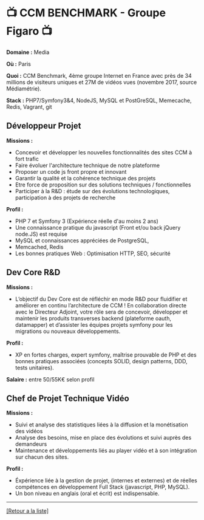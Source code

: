 # 📺 CCM BENCHMARK - Groupe Figaro 📺

**Domaine :** Media

**Où :** Paris

**Quoi :** CCM Benchmark, 4ème groupe Internet en France avec près de 34 millions de visiteurs uniques et 27M de vidéos vues (novembre 2017, source Médiamétrie).

**Stack :** PHP7/Symfony3&4, NodeJS, MySQL et PostGreSQL, Memecache, Redis, Vagrant, git

## Développeur Projet

**Missions :** 

* Concevoir et développer les nouvelles fonctionnalités des sites CCM à fort trafic
* Faire évoluer l'architecture technique de notre plateforme 
* Proposer un code js front propre et innovant
* Garantir la qualité et la cohérence technique des projets
* Etre force de proposition sur des solutions techniques / fonctionnelles
* Participer à la R&D : étude sur des évolutions technologiques, participation à des projets de recherche

**Profil :** 

* PHP 7 et Symfony 3 (Expérience réelle d'au moins 2 ans)
* Une connaissance pratique du javascript (Front et/ou back jQuery node.JS) est requise
* MySQL et connaissances appréciées de PostgreSQL, 
* Memcached, Redis
* Les bonnes pratiques Web : Optimisation HTTP, SEO, sécurité

## Dev Core R&D

**Missions :** 

* L’objectif du Dev Core est de réfléchir en mode R&D pour fluidifier et améliorer en continu l’architecture de CCM ! En collaboration directe avec le Directeur Adjoint, votre rôle sera de concevoir, développer et maintenir les produits transverses backend (plateforme oauth, datamapper) et d’assister les équipes projets symfony pour les migrations ou nouveaux développements.

**Profil :** 

* XP en fortes charges, expert symfony, maîtrise prouvable de PHP et des bonnes pratiques associées (concepts SOLID, design patterns, DDD, tests unitaires).

**Salaire :** entre 50/55K€ selon profil

## Chef de Projet Technique Vidéo

**Missions :** 

* Suivi et analyse des statistiques liées à la diffusion et la monétisation des vidéos
* Analyse des besoins, mise en place des évolutions et suivi auprès des demandeurs
* Maintenance et développements liés au player vidéo et à son intégration sur chacun des sites.

**Profil :** 

* Éxpérience liée à la gestion de projet, (internes et externes) et de réelles compétences en développement Full Stack (javascript, PHP, MySQL). 
* Un bon niveau en anglais (oral et écrit) est indispensable.

----
<a href="https://github.com/jlondiche/job-board-php/blob/master/00README.md">[Retour a la liste]</a>